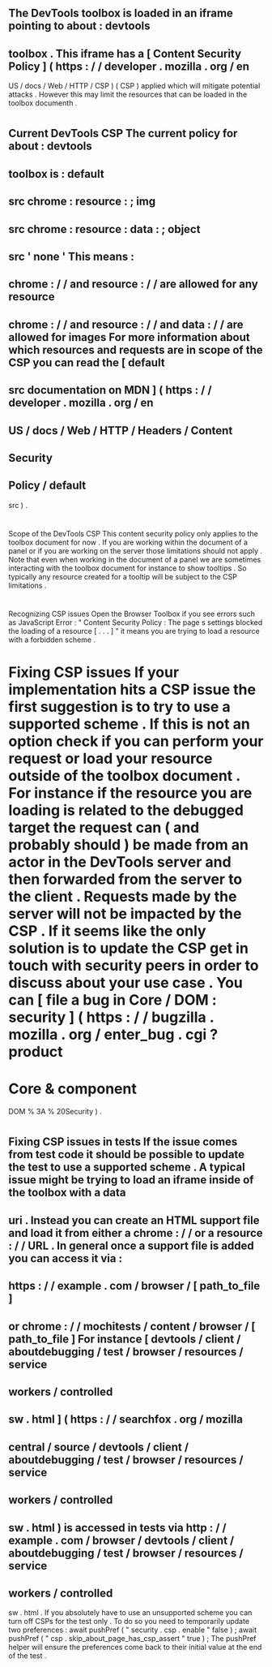 The
DevTools
toolbox
is
loaded
in
an
iframe
pointing
to
about
:
devtools
-
toolbox
.
This
iframe
has
a
[
Content
Security
Policy
]
(
https
:
/
/
developer
.
mozilla
.
org
/
en
-
US
/
docs
/
Web
/
HTTP
/
CSP
)
(
CSP
)
applied
which
will
mitigate
potential
attacks
.
However
this
may
limit
the
resources
that
can
be
loaded
in
the
toolbox
documenth
.
#
Current
DevTools
CSP
The
current
policy
for
about
:
devtools
-
toolbox
is
:
default
-
src
chrome
:
resource
:
;
img
-
src
chrome
:
resource
:
data
:
;
object
-
src
'
none
'
This
means
:
-
chrome
:
/
/
and
resource
:
/
/
are
allowed
for
any
resource
-
chrome
:
/
/
and
resource
:
/
/
and
data
:
/
/
are
allowed
for
images
For
more
information
about
which
resources
and
requests
are
in
scope
of
the
CSP
you
can
read
the
[
default
-
src
documentation
on
MDN
]
(
https
:
/
/
developer
.
mozilla
.
org
/
en
-
US
/
docs
/
Web
/
HTTP
/
Headers
/
Content
-
Security
-
Policy
/
default
-
src
)
.
#
Scope
of
the
DevTools
CSP
This
content
security
policy
only
applies
to
the
toolbox
document
for
now
.
If
you
are
working
within
the
document
of
a
panel
or
if
you
are
working
on
the
server
those
limitations
should
not
apply
.
Note
that
even
when
working
in
the
document
of
a
panel
we
are
sometimes
interacting
with
the
toolbox
document
for
instance
to
show
tooltips
.
So
typically
any
resource
created
for
a
tooltip
will
be
subject
to
the
CSP
limitations
.
#
Recognizing
CSP
issues
Open
the
Browser
Toolbox
if
you
see
errors
such
as
JavaScript
Error
:
"
Content
Security
Policy
:
The
page
s
settings
blocked
the
loading
of
a
resource
[
.
.
.
]
"
it
means
you
are
trying
to
load
a
resource
with
a
forbidden
scheme
.
#
Fixing
CSP
issues
If
your
implementation
hits
a
CSP
issue
the
first
suggestion
is
to
try
to
use
a
supported
scheme
.
If
this
is
not
an
option
check
if
you
can
perform
your
request
or
load
your
resource
outside
of
the
toolbox
document
.
For
instance
if
the
resource
you
are
loading
is
related
to
the
debugged
target
the
request
can
(
and
probably
should
)
be
made
from
an
actor
in
the
DevTools
server
and
then
forwarded
from
the
server
to
the
client
.
Requests
made
by
the
server
will
not
be
impacted
by
the
CSP
.
If
it
seems
like
the
only
solution
is
to
update
the
CSP
get
in
touch
with
security
peers
in
order
to
discuss
about
your
use
case
.
You
can
[
file
a
bug
in
Core
/
DOM
:
security
]
(
https
:
/
/
bugzilla
.
mozilla
.
org
/
enter_bug
.
cgi
?
product
=
Core
&
component
=
DOM
%
3A
%
20Security
)
.
#
Fixing
CSP
issues
in
tests
If
the
issue
comes
from
test
code
it
should
be
possible
to
update
the
test
to
use
a
supported
scheme
.
A
typical
issue
might
be
trying
to
load
an
iframe
inside
of
the
toolbox
with
a
data
-
uri
.
Instead
you
can
create
an
HTML
support
file
and
load
it
from
either
a
chrome
:
/
/
or
a
resource
:
/
/
URL
.
In
general
once
a
support
file
is
added
you
can
access
it
via
:
-
https
:
/
/
example
.
com
/
browser
/
[
path_to_file
]
-
or
chrome
:
/
/
mochitests
/
content
/
browser
/
[
path_to_file
]
For
instance
[
devtools
/
client
/
aboutdebugging
/
test
/
browser
/
resources
/
service
-
workers
/
controlled
-
sw
.
html
]
(
https
:
/
/
searchfox
.
org
/
mozilla
-
central
/
source
/
devtools
/
client
/
aboutdebugging
/
test
/
browser
/
resources
/
service
-
workers
/
controlled
-
sw
.
html
)
is
accessed
in
tests
via
http
:
/
/
example
.
com
/
browser
/
devtools
/
client
/
aboutdebugging
/
test
/
browser
/
resources
/
service
-
workers
/
controlled
-
sw
.
html
.
If
you
absolutely
have
to
use
an
unsupported
scheme
you
can
turn
off
CSPs
for
the
test
only
.
To
do
so
you
need
to
temporarily
update
two
preferences
:
await
pushPref
(
"
security
.
csp
.
enable
"
false
)
;
await
pushPref
(
"
csp
.
skip_about_page_has_csp_assert
"
true
)
;
The
pushPref
helper
will
ensure
the
preferences
come
back
to
their
initial
value
at
the
end
of
the
test
.
